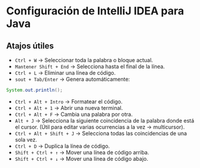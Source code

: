 # Configuración de IntelliJ IDEA para Java

## Atajos útiles

- `Ctrl + W` -> Seleccionar toda la palabra o bloque actual.
- `Mantener Shift + End` -> Selecciona hasta el final de la línea.
- `Ctrl + L` -> Eliminar una línea de código.
- `sout + Tab/Enter` -> Genera automáticamente:

```java
System.out.println();
```

- `Ctrl + Alt + Intro` -> Formatear el código.
- `Ctrl + Alt + 1` -> Abrir una nueva terminal.
- `Ctrl + Alt + F` -> Cambia una palabra por otra.
- `Alt + J` → Selecciona la siguiente coincidencia de la palabra donde está el cursor. (Útil para editar varias
  ocurrencias a la vez -> multicursor).
- `Ctrl + Alt + Shift + J` → Selecciona todas las coincidencias de una sola vez.
- `Ctrl + D` -> Duplica la línea de código.
- `Shift + Ctrl + ↑` -> Mover una línea de código arriba.
- `Shift + Ctrl + ↓` -> Mover una línea de código abajo.
